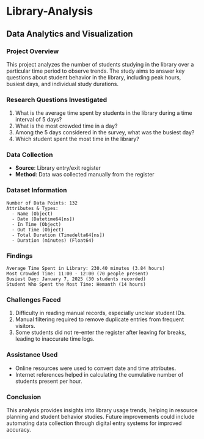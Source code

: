 # Library-Analysis

## Data Analytics and Visualization

### Project Overview
This project analyzes the number of students studying in the library over a particular time period to observe trends. The study aims to answer key questions about student behavior in the library, including peak hours, busiest days, and individual study durations.

### Research Questions Investigated
1. What is the average time spent by students in the library during a time interval of 5 days?
2. What is the most crowded time in a day?
3. Among the 5 days considered in the survey, what was the busiest day?
4. Which student spent the most time in the library?

### Data Collection
- **Source**: Library entry/exit register
- **Method**: Data was collected manually from the register

### Dataset Information
```plaintext
Number of Data Points: 132
Attributes & Types:
  - Name (Object)
  - Date (Datetime64[ns])
  - In Time (Object)
  - Out Time (Object)
  - Total Duration (Timedelta64[ns])
  - Duration (minutes) (Float64)
```

### Findings
```plaintext
Average Time Spent in Library: 230.40 minutes (3.84 hours)
Most Crowded Time: 11:00 - 12:00 (70 people present)
Busiest Day: January 7, 2025 (30 students recorded)
Student Who Spent the Most Time: Hemanth (14 hours)
```

### Challenges Faced
1. Difficulty in reading manual records, especially unclear student IDs.
2. Manual filtering required to remove duplicate entries from frequent visitors.
3. Some students did not re-enter the register after leaving for breaks, leading to inaccurate time logs.

### Assistance Used
- Online resources were used to convert date and time attributes.
- Internet references helped in calculating the cumulative number of students present per hour.

### Conclusion
This analysis provides insights into library usage trends, helping in resource planning and student behavior studies. Future improvements could include automating data collection through digital entry systems for improved accuracy.
